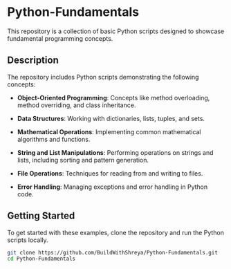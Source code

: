 # Python-Fundamentals
This repository is a collection of basic Python scripts designed to showcase fundamental programming concepts.

## Description

The repository includes Python scripts demonstrating the following concepts:
- **Object-Oriented Programming**: Concepts like method overloading, method overriding, and class inheritance.

- **Data Structures**: Working with dictionaries, lists, tuples, and sets.
- **Mathematical Operations**: Implementing common mathematical algorithms and functions.
- **String and List Manipulations**: Performing operations on strings and lists, including sorting and pattern generation.
- **File Operations**: Techniques for reading from and writing to files.
- **Error Handling**: Managing exceptions and error handling in Python code.



## Getting Started

To get started with these examples, clone the repository and run the Python scripts locally.

```bash
git clone https://github.com/BuildWithShreya/Python-Fundamentals.git
cd Python-Fundamentals
